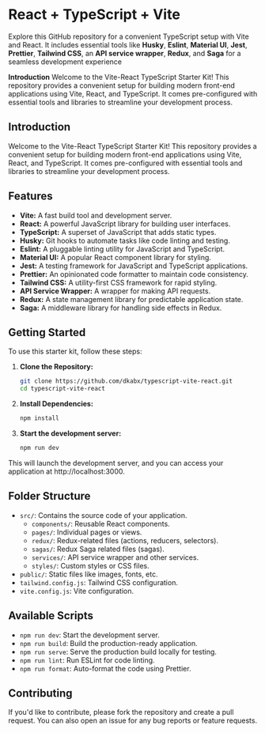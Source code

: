 # React + TypeScript + Vite
Explore this GitHub repository for a convenient TypeScript setup with Vite and React. It includes essential tools like **Husky**, **Eslint**, **Material UI**, **Jest**, **Prettier**, **Tailwind CSS**, an **API service wrapper**, **Redux**, and **Saga** for a seamless development experience

**Introduction**
Welcome to the Vite-React TypeScript Starter Kit! This repository provides a convenient setup for building modern front-end applications using Vite, React, and TypeScript. It comes pre-configured with essential tools and libraries to streamline your development process.
## Introduction

Welcome to the Vite-React TypeScript Starter Kit! This repository provides a convenient setup for building modern front-end applications using Vite, React, and TypeScript. It comes pre-configured with essential tools and libraries to streamline your development process.

## Features

- **Vite:** A fast build tool and development server.
- **React:** A powerful JavaScript library for building user interfaces.
- **TypeScript:** A superset of JavaScript that adds static types.
- **Husky:** Git hooks to automate tasks like code linting and testing.
- **Eslint:** A pluggable linting utility for JavaScript and TypeScript.
- **Material UI:** A popular React component library for styling.
- **Jest:** A testing framework for JavaScript and TypeScript applications.
- **Prettier:** An opinionated code formatter to maintain code consistency.
- **Tailwind CSS:** A utility-first CSS framework for rapid styling.
- **API Service Wrapper:** A wrapper for making API requests.
- **Redux:** A state management library for predictable application state.
- **Saga:** A middleware library for handling side effects in Redux.

## Getting Started

To use this starter kit, follow these steps:

1. **Clone the Repository:**

   ```bash
   git clone https://github.com/dkabx/typescript-vite-react.git
   cd typescript-vite-react

2. **Install Dependencies:**

   ```bash
   npm install

2. **Start the development server:**

   ```bash
   npm run dev
This will launch the development server, and you can access your application at http://localhost:3000.


## Folder Structure

- `src/`: Contains the source code of your application.
  - `components/`: Reusable React components.
  - `pages/`: Individual pages or views.
  - `redux/`: Redux-related files (actions, reducers, selectors).
  - `sagas/`: Redux Saga related files (sagas).
  - `services/`: API service wrapper and other services.
  - `styles/`: Custom styles or CSS files.
- `public/`: Static files like images, fonts, etc.
- `tailwind.config.js`: Tailwind CSS configuration.
- `vite.config.js`: Vite configuration.

## Available Scripts

- `npm run dev`: Start the development server.
- `npm run build`: Build the production-ready application.
- `npm run serve`: Serve the production build locally for testing.
- `npm run lint`: Run ESLint for code linting.
- `npm run format`: Auto-format the code using Prettier.

## Contributing

If you'd like to contribute, please fork the repository and create a pull request. You can also open an issue for any bug reports or feature requests.